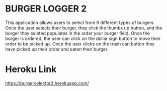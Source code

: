 # BURGER LOGGER 2 

This application allows users to select from 9 different types of burgers. Once the user selects their burger, they click the thumbs up button, and the burger they seleted populates in the order your burger field. Once the burger is ordered, the user can click on the dollar sign button to move their order to be picked up. Once the user clicks on the trash can button they have picked up their order and eaten their burger. 

# Heroku Link
https://burgerselector2.herokuapp.com/
